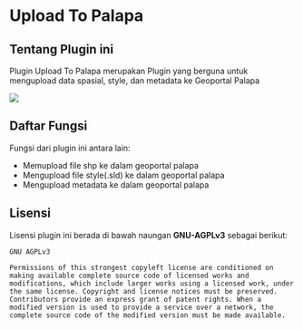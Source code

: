 
# Upload To Palapa

## Tentang Plugin ini
Plugin Upload To Palapa merupakan Plugin yang berguna untuk mengupload data spasial, style, dan metadata ke Geoportal Palapa

![](./plugin.jpg)

## Daftar Fungsi
Fungsi dari plugin ini antara lain:
* Memupload file shp ke dalam geoportal palapa
* Mengupload file style(.sld) ke dalam geoportal palapa
* Mengupload metadata ke dalam geoportal palapa

## Lisensi
Lisensi plugin ini berada di bawah naungan **GNU-AGPLv3** sebagai berikut:

```
GNU AGPLv3

Permissions of this strongest copyleft license are conditioned on making available complete source code of licensed works and modifications, which include larger works using a licensed work, under the same license. Copyright and license notices must be preserved. Contributors provide an express grant of patent rights. When a modified version is used to provide a service over a network, the complete source code of the modified version must be made available.
```
